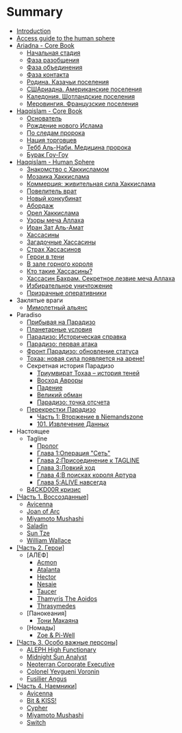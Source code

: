 # Summary

* [Introduction](README.md)
* [Access guide to the human sphere](access-guide-to-the-human-sphere.md)
* [Ariadna - Core Book](/ariadna-core-book/README.md)
  * [Начальная стадия](/ariadna-core-book/nachalnaya-stadiya.md)
  * [Фаза разобщения](/ariadna-core-book/faza_razobshenia.md)
  * [Фаза объединения](/ariadna-core-book/faza_obedinenia.md)
  * [Фаза контакта](/ariadna-core-book/faza_kontakta.md)
  * [Родина. Казачьи поселения](/ariadna-core-book/rodina-kozaki.md)
  * [СШАриадна. Американские поселения](/ariadna-core-book/us-ariadna.md)
  * [Каледония. Шотландские поселения](/ariadna-core-book/kaledonia.md)
  * [Меровингия. Французские поселения](/ariadna-core-book/merovingia.md)
* [Haqqislam - Core Book](haqqislam-core-book/README.md)
  * [Основатель](haqqislam-core-book/founder.md)
  * [Рождение нового Ислама](haqqislam-core-book/birth-of-haqqislam.md)
  * [По следам пророка](haqqislam-core-book/following-the-prophet.md)
  * [Нация торговцев](haqqislam-core-book/nation-of-traders.md)
  * [Тебб Аль-Наби. Медицина пророка](haqqislam-core-book/tebb-al-nabi-meditsina-proroka.md)
  * [Бурак Гоу-Гоу](haqqislam-core-book/burak-gou-gou.md)
* [Haqqislam - Human Sphere](haqqislam/README.md)
  * [Знакомство с Хаккисламом](haqqislam/intro.md)
  * [Мозаика Хаккислама](haqqislam/mozaik.md)
  * [Коммерция: живительная сила Хаккислама](haqqislam/commercial.md)
  * [Повелитель врат](haqqislam/gatesowner.md)
  * [Новый конкубинат](haqqislam/newinqubinate.md)
  * [Абордаж](haqqislam/boarding.md)
  * [Орел Хаккислама](haqqislam/eagle.md)
  * [Узоры меча Аллаха](haqqislam/swordscolors.md)
  * [Иран Зат Аль-Амат](haqqislam/yourdream.md)
  * [Хассасины](haqqislam/hassassins.md)
  * [Загадочные Хассасины](haqqislam/mysterioushassassins.md)
  * [Страх Хассасинов](haqqislam/fearof-the-hassassins.md)
  * [Герои в тени](haqqislam/heroes-in-a-shadow.md)
  * [В зале горного короля](haqqislam/hall-of-mountain-king.md)
  * [Кто такие Хассасины?](haqqislam/who-is-hassassins.md)
  * [Хассасин Бахрам. Секретное лезвие меча Аллаха](haqqislam/hassassin-bahram.md)
  * [Избирательное уничтожение](haqqislam/selective-destruction.md)
  * [Призрачные оперативники](haqqislam/ghost-operatives.md)
* Заклятые враги
  * [Мимолетный альянс](/dire_foes/fleeting_alliance.md)
* Paradiso
  * [Прибывая на Парадизо](/paradiso_n2/arriving_2_paradiso.md)
  * [Планетарные условия](/paradiso_n2/paradiso_environment.md)
  * [Парадизо: Историческая справка](/paradiso_n2/paradiso_history.md)
  * [Парадизо: первая атака](/paradiso_n2/paradiso_first_attack.md)
  * [Фронт Парадизо: обновление статуса](/paradiso_n2/paradiso_front_update.md)
  * [Тохаа: новая сила появляется на арене!](/paradiso_n2/tohaa_new_force.md)
  * Секретная история Парадизо
    * [Триумвират Тохаа – история теней](/paradiso_n2/secret_history/tohaa_shadows_history.md)
    * [Восход Авроры](/paradiso_n2/secret_history/aurora_arise.md)
    * [Падение](/paradiso_n2/secret_history/the_fall.md)
    * [Великий обман](/paradiso_n2/secret_history/the_great_cheat.md)
    * [Парадизо: точка отсчета](/paradiso_n2/secret_history/base_point.md)
  * [Перекрестки Парадизо](/paradiso_n2/paradiso_crossings/README.md)
    * [Часть 1: Вторжение в Niemandszone](/paradiso_n2/paradiso_crossings/invasion.md)
    * [101. Извлечение Данных](/paradiso_n2/paradiso_crossings/101_data_extraction.md)
* Настоящее
  * Tagline
    * [Пролог](narrative_event/tagline/tagline-ch0.md)
    * [Глава 1:Операция "Сеть"](narrative_event/tagline/tagline-ch1.md)
    * [Глава 2:Присоединение к TAGLINE](narrative_event/tagline/tagline-ch2.md)
    * [Глава 3:Ловкий ход](narrative_event/tagline/tagline-ch3.md)
    * [Глава 4:В поисках короля Артура](narrative_event/tagline/tagline-ch4.md)
    * [Глава 5:ALIVE навсегда](narrative_event/tagline/tagline-ch5.md)
  * [B4CKD00R кризис](/challenge/backdoor.md)
* [\[Часть 1. Воссозданные\]](chast-1-vossozdannie.md)
  * [Avicenna](avicenna.md)
  * [Joan of Arc](joan_of_arc.md)
  * [Miyamoto Mushashi](miyamoto_musashi.md)
  * [Saladin](saladin.md)
  * [Sun Tze](sun_tze.md)
  * [William Wallace](william_wallace.md)
* [\[Часть 2. Герои\]](part2/README.md)
  * \[АЛЕФ\]
    * [Acmon](part2/acmon.md)
    * [Atalanta](part2/atalanta.md)
    * [Hector](part2/hector.md)
    * [Nesaie](part2/nesaie.md)
    * [Taucer](part2/taucer.md)
    * [Thamyris The Aoidos](part2/thamyris_the_aoidos.md)
    * [Thrasymedes](part2/thrasymedes.md)
  * \[Панокеания\]
    * [Тони Макаяна](panoceania/tony.md)
  * [Номады]
    * [Zoe & Pi-Well](nomads/zoe-pi-well.md)
* [\[Часть 3. Особо важные персоны\]](hvt/README.md)
  * [ALEPH High Functionary](hvt/aleph.md)
  * [Midnight Sun Analyst](hvt/nomads.md)
  * [Neoterran Corporate Executive](hvt/panoceania.md)
  * [Colonel Yevgueni Voronin](hvt/ariadna.md)
  * [Fusilier Angus](hvt/angus.md)
* [\[Часть 4. Наемники\]](mercenary/README.md)
  * [Avicenna](avicenna.md)
  * [Bit & KISS!](mercenary/bit-and-kiss.md)
  * [Cypher](mercenary/cypher.md)
  * [Miyamoto Mushashi](miyamoto_musashi.md)
  * [Switch](mercenary/switch.md)




